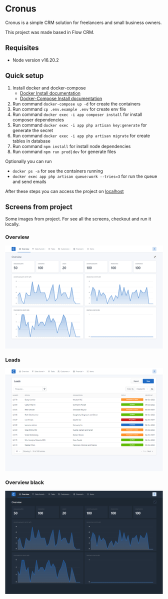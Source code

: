 # Cronus

Cronus is a simple CRM solution for freelancers and small business owners.

This project was made based in Flow CRM.

## Requisites

- Node version v16.20.2

## Quick setup

1. Install docker and docker-compose
    - [Docker Install documentation](https://docs.docker.com/install/)
    - [Docker-Compose Install documentation](https://docs.docker.com/compose/install/)
2. Run command `docker-compose up -d` for create the containers
3. Run command `cp .env.example .env` for create env file
4. Run command `docker exec -i app composer install` for install composer dependencies
5. Run command `docker exec -i app php artisan key:generate` for generate the secret
6. Run command `docker exec -i app php artisan migrate` for create tables in database
7. Run command `npm install` for install node dependencies
8. Run command `npm run prod|dev` for generate files

Optionally you can run

- `docker ps -a` for see the containers running
- `docker exec app php artisan queue:work --tries=3` for run the queue and send emails

After these steps you can access the project on [localhost](http://localhost)

## Screens from project

Some images from project. For see all the screens, checkout and run it locally.

### Overview

<kbd>
<img src="https://github.com/andersonalvesme/cronus-crm/blob/master/_readme_images/overview.png" alt="Overview">
</kbd>

### Leads

<kbd>
<img src="https://github.com/andersonalvesme/cronus-crm/blob/master/_readme_images/leads.png" alt="Leads">
</kbd>

### Overview black

<kbd>
<img src="https://github.com/andersonalvesme/cronus-crm/blob/master/_readme_images/overview_black.png" alt="Overview black">
</kbd>
